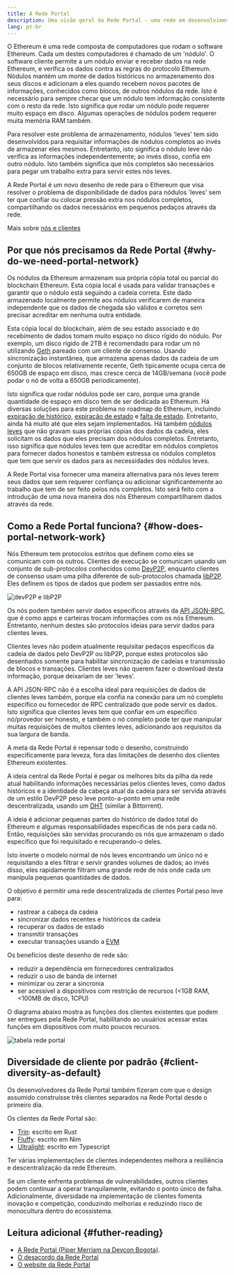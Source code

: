 ```yaml
---
title: A Rede Portal
description: Uma visão geral da Rede Portal - uma rede em desenvolvimento para dar suporte a clientes com poucos recursos.
lang: pt-br
---
```


O Ethereum é uma rede composta de computadores que rodam o software Ethereum. Cada um destes computadores é chamado de um 'nódulo'. O software cliente permite a um nódulo enviar e receber dados na rede Ethereum, e verifica os dados contra as regras do protocolo Ethereum. Nódulos mantém um monte de dados históricos no armazenamento dos seus discos e adicionam a eles quando recebem novos pacotes de informações, conhecidos como blocos, de outros nódulos da rede. Isto é necessário para sempre checar que um nódulo tem informação consistente com o resto da rede. Isto significa que rodar um nódulo pode requerer muito espaço em disco. Algumas operações de nódulos podem requerer muita memória RAM também.

Para resolver este problema de armazenamento, nódulos 'leves' tem sido desenvolvidos para requisitar informações de nódulos completos ao invés de armazenar eles mesmos. Entretanto, isto significa o nódulo leve não verifica as informações independentemente; ao invés disso, confia em outro nódulo. Isto também significa que nós completos são necessários para pegar um trabalho extra para servir estes nós leves.

A Rede Portal é um novo desenho de rede para o Ethereum que visa resolver o problema de disponibilidade de dados para nódulos 'leves' sem ter que confiar ou colocar pressão extra nos nódulos completos, compartilhando os dados necessários em pequenos pedaços através da rede.

Mais sobre [nós e clientes](/developers/docs/nodes-and-clients/)

## Por que nós precisamos da Rede Portal {#why-do-we-need-portal-network}

Os nódulos da Ethereum armazenam sua própria cópia total ou parcial do blockchain Ethereum. Esta cópia local é usada para validar transações e garantir que o nódulo está seguindo a cadeia correta. Este dado armazenado localmente permite aos nódulos verificarem de maneira independente que os dados de chegada são válidos e corretos sem precisar acreditar em nenhuma outra entidade.

Esta cópia local do blockchain, além de seu estado associado e do recebimento de dados tomam muito espaço no disco rígido do nódulo. Por exemplo, um disco rígido de 2TB é recomendado para rodar um nó utilizando [Geth](https://geth.ethereum.org) pareado com um cliente de consenso. Usando sincronização instantânea, que armazena apenas dados da cadeia de um conjunto de blocos relativamente recente, Geth tipicamente ocupa cerca de 650GB de espaço em disco, mas cresce cerca de 14GB/semana (você pode podar o nó de volta a 650GB periodicamente).

Isto significa que rodar nódulos pode ser caro, porque uma grande quantidade de espaço em disco tem de ser dedicada ao Ethereum. Há diversas soluções para este problema no roadmap do Ethereum, incluindo [expiração de histórico](/roadmap/statelessness/#history-expiry), [expiração de estado](/roadmap/statelessness/#state-expiry) e [falta de estado](/roadmap/statelessness/). Entretanto, ainda há muito até que eles sejam implementados. Há também [nódulos leves](/developers/docs/nodes-and-clients/light-clients/) que não gravam suas próprias cópias dos dados da cadeia, eles solicitam os dados que eles precisam dos nódulos completos. Entretanto, isso significa que nódulos leves tem que acreditar em nódulos completos para fornecer dados honestos e também estressa os nódulos completos que tem que servir os dados para as necessidades dos nódulos leves.

A Rede Portal visa fornecer uma maneira alternativa para nós leves terem seus dados que sem requerer confiança ou adicionar significantemente ao trabalho que tem de ser feito pelos nós completos. Isto será feito com a introdução de uma nova maneira dos nós Ethereum compartilharem dados através da rede.

## Como a Rede Portal funciona? {#how-does-portal-network-work}

Nós Ethereum tem protocolos estritos que definem como eles se comunicam com os outros. Clientes de execução se comunicam usando um conjunto de sub-protocolos conhecidos como [DevP2P](/developers/docs/networking-layer/#devp2p), enquanto clientes de consenso usam uma pilha diferente de sub-protocolos chamada [libP2P](/developers/docs/networking-layer/#libp2p). Eles definem os tipos de dados que podem ser passados entre nós.

![devP2P e libP2P](portal-network-devp2p-libp2p.png)

Os nós podem também servir dados específicos através da [API JSON-RPC](/developers/docs/apis/json-rpc/), que é como apps e carteiras trocam informações com os nós Ethereum. Entretanto, nenhum destes são protocolos ideias para servir dados para clientes leves.

Clientes leves não podem atualmente requisitar pedaços específicos da cadeia de dados pelo DevP2P ou libP2P, porque estes protocolos são desenhados somente para habilitar sincronização de cadeias e transmissão de blocos e transações. Clientes leves não querem fazer o download desta informação, porque deixariam de ser 'leves'.

A API JSON-RPC não é a escolha ideal para requisições de dados de clientes leves também, porque ela confia na conexão para um nó completo específico ou fornecedor de RPC centralizado que pode servir os dados. Isto significa que clientes leves tem que confiar em um específico nó/provedor ser honesto, e também o nó completo pode ter que manipular muitas requisições de muitos clientes leves, adicionando aos requisitos da sua largura de banda.

A meta da Rede Portal é repensar todo o desenho, construindo especificamente para leveza, fora das limitações de desenho dos clientes Ethereum existentes.

A ideia central da Rede Portal é pegar os melhores bits da pilha da rede atual habilitando informações necessárias pelos clientes leves, como dados históricos e a identidade da cabeça atual da cadeia para ser servida através de um estilo DevP2P peso leve ponto-a-ponto em uma rede descentralizada, usando um [DHT](https://en.wikipedia.org/wiki/Distributed_hash_table) (similar à Bittorrent).

A ideia é adicionar pequenas partes do histórico de dados total do Ethereum e algumas responsabilidades específicas de nós para cada nó. Então, requisições são servidas procurando os nós que armazenam o dado específico que foi requisitado e recuperando-o deles.

Isto inverte o modelo normal de nós leves encontrando um único nó e requisitando a eles filtrar e servir grandes volumes de dados; ao invés disso, eles rapidamente filtram uma grande rede de nós onde cada um manipula pequenas quantidades de dados.

O objetivo é permitir uma rede descentralizada de clientes Portal peso leve para:

- rastrear a cabeça da cadeia
- sincronizar dados recentes e históricos da cadeia
- recuperar os dados de estado
- transmitir transações
- executar transações usando a [EVM](/developers/docs/evm/)

Os benefícios deste desenho de rede são:

- reduzir a dependência em fornecedores centralizados
- reduzir o uso de banda de internet
- minimizar ou zerar a sincronia
- ser acessível a dispositivos com restrição de recursos (<1GB RAM, <100MB de disco, 1CPU)

O diagrama abaixo mostra as funções dos clientes existentes que podem ser entregues pela Rede Portal, habilitando ao usuários acessar estas funções em dispositivos com muito poucos recursos.

![tabela rede portal](portal-network-table2.png)

## Diversidade de cliente por padrão {#client-diversity-as-default}

Os desenvolvedores da Rede Portal também fizeram com que o design assumido construísse três clientes separados na Rede Portal desde o primeiro dia.

Os clientes da Rede Portal são:

- [Trin](https://github.com/ethereum/trin): escrito em Rust
- [Fluffy](https://nimbus.team/docs/fluffy.html): escrito em Nim
- [Ultralight](https://github.com/ethereumjs/ultralight): escrito em Typescript

Ter várias implementações de clientes independentes melhora a resiliência e descentralização da rede Ethereum.

Se um cliente enfrenta problemas de vulnerabilidades, outros clientes podem continuar a operar tranquilamente, evitando o ponto único de falha. Adicionalmente, diversidade na implementação de clientes fomenta inovação e competição, conduzindo melhorias e reduzindo risco de monocultura dentro do ecossistema.

## Leitura adicional {#futher-reading}

- [A Rede Portal (Piper Merriam na Devcon Bogota)](https://www.youtube.com/watch?v=0stc9jnQLXA).
- [O desacordo da Rede Portal](https://discord.gg/CFFnmE7Hbs)
- [O website da Rede Portal](https://www.ethportal.net/)
